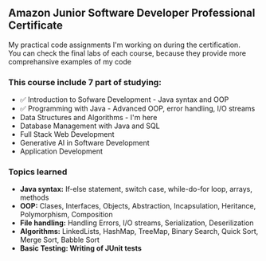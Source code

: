 <h2> Amazon Junior Software Developer Professional Certificate </h2>

<p> My practical code assignments I'm working on during the certification. <br/>  
You can check the final labs of each course, because they provide more comprehansive examples of my code </p>

<h3> This course include 7 part of studying: </h3>

<ul> 
  <li> ✅ Introduction to Sofware Development - Java syntax and OOP </li>
  <li> ✅ Programming with Java - Advanced OOP, error handling, I/O streams </li>
  <li> Data Structures and Algorithms - I'm here </li> 
  <li> Database Management with Java and SQL </li>
  <li> Full Stack Web Development </li>
  <li> Generative AI in Software Development </li>
  <li> Application Development </li>

</ul>

<h3> Topics learned </h3>
<ul>
  <li><b> Java syntax:</b> If-else statement, switch case, while-do-for loop, arrays, methods </li>
  <li><b> OOP:</b>  Clases, Interfaces, Objects, Abstraction, Incapsulation, Heritance, Polymorphism, Composition </li>
  <li><b> File handling:</b> Handling Errors, I/O streams, Serialization, Deserilization </li>
  <li><b> Algorithms:</b> LinkedLists, HashMap, TreeMap, Binary Search, Quick Sort, Merge Sort, Babble Sort
  <li><b> Basic Testing: Writing of JUnit tests </b>
</ul>

